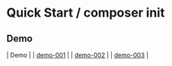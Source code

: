

# Quick Start / composer init


## Demo

| Demo |
| [demo-001](demo-001) |
| [demo-002](demo-002) |
| [demo-003](demo-003) |
